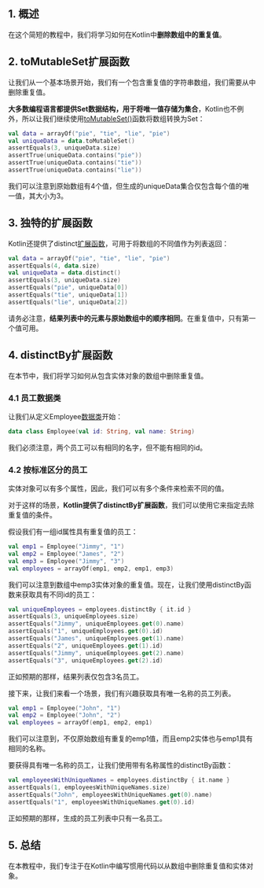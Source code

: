 ## 1. 概述

在这个简短的教程中，我们将学习如何在Kotlin中**删除数组中的重复值**。

## 2. toMutableSet扩展函数

让我们从一个基本场景开始，我们有一个包含重复值的字符串数组，我们需要从中删除重复值。

**大多数编程语言都提供Set数据结构，用于将唯一值存储为集合**，Kotlin也不例外，所以让我们继续使用[toMutableSet()](https://kotlinlang.org/api/latest/jvm/stdlib/kotlin.collections/-mutable-set/)函数将数组转换为Set：

```kotlin
val data = arrayOf("pie", "tie", "lie", "pie")
val uniqueData = data.toMutableSet()
assertEquals(3, uniqueData.size)
assertTrue(uniqueData.contains("pie"))
assertTrue(uniqueData.contains("tie"))
assertTrue(uniqueData.contains("lie"))
```

我们可以注意到原始数组有4个值，但生成的uniqueData集合仅包含每个值的唯一值，其大小为3。

## 3. 独特的扩展函数

Kotlin还提供了distinct[扩展函数](https://www.baeldung.com/kotlin/extension-methods)，可用于将数组的不同值作为列表返回：

```kotlin
val data = arrayOf("pie", "tie", "lie", "pie")
assertEquals(4, data.size)
val uniqueData = data.distinct()
assertEquals(3, uniqueData.size)
assertEquals("pie", uniqueData[0])
assertEquals("tie", uniqueData[1])
assertEquals("lie", uniqueData[2])
```

请务必注意，**结果列表中的元素与原始数组中的顺序相同**。在重复值中，只有第一个值可用。

## 4. distinctBy扩展函数

在本节中，我们将学习如何从包含实体对象的数组中删除重复值。

### 4.1 员工数据类

让我们从定义Employee[数据类](https://www.baeldung.com/kotlin/data-classes)开始：

```kotlin
data class Employee(val id: String, val name: String)
```

我们必须注意，两个员工可以有相同的名字，但不能有相同的id。

### 4.2 按标准区分的员工

实体对象可以有多个属性，因此，我们可以有多个条件来检索不同的值。

对于这样的场景，**Kotlin提供了distinctBy扩展函数**，我们可以使用它来指定去除重复值的条件。

假设我们有一组id属性具有重复值的员工：

```kotlin
val emp1 = Employee("Jimmy", "1")
val emp2 = Employee("James", "2")
val emp3 = Employee("Jimmy", "3")
val employees = arrayOf(emp1, emp2, emp1, emp3)
```

我们可以注意到数组中emp3实体对象的重复值。现在，让我们使用distinctBy函数来获取具有不同id的员工：

```kotlin
val uniqueEmployees = employees.distinctBy { it.id }
assertEquals(3, uniqueEmployees.size)
assertEquals("Jimmy", uniqueEmployees.get(0).name)
assertEquals("1", uniqueEmployees.get(0).id)
assertEquals("James", uniqueEmployees.get(1).name)
assertEquals("2", uniqueEmployees.get(1).id)
assertEquals("Jimmy", uniqueEmployees.get(2).name)
assertEquals("3", uniqueEmployees.get(2).id)
```

正如预期的那样，结果列表仅包含3名员工。

接下来，让我们来看一个场景，我们有兴趣获取具有唯一名称的员工列表。

```kotlin
val emp1 = Employee("John", "1")
val emp2 = Employee("John", "2")
val employees = arrayOf(emp1, emp2, emp1)
```

我们可以注意到，不仅原始数组有重复的emp1值，而且emp2实体也与emp1具有相同的名称。

要获得具有唯一名称的员工，让我们使用带有名称属性的distinctBy函数：

```kotlin
val employeesWithUniqueNames = employees.distinctBy { it.name }
assertEquals(1, employeesWithUniqueNames.size)
assertEquals("John", employeesWithUniqueNames.get(0).name)
assertEquals("1", employeesWithUniqueNames.get(0).id)
```

正如预期的那样，生成的员工列表中只有一名员工。

## 5. 总结

在本教程中，我们专注于在Kotlin中编写惯用代码以从数组中删除重复值和实体对象。